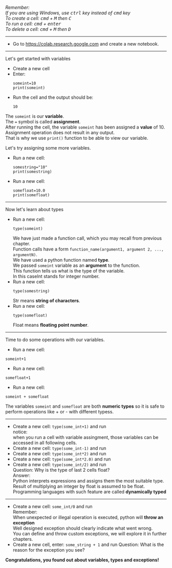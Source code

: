 *Remember:*  
*If you are using Windows, use <kbd>ctrl</kbd> key instead of <kbd>cmd</kbd> key*  
*To create a cell: <kbd>cmd</kbd> + <kbd>M</kbd> then <kbd>C</kbd>*  
*To run a cell: <kbd>cmd</kbd> + <kbd>enter</kbd>*  
*To delete a cell: <kbd>cmd</kbd> + <kbd>M</kbd> then <kbd>D</kbd>*  

---
* Go to https://colab.research.google.com and create a new notebook.
---
Let's get started with variables  
* Create a new cell
* Enter:  
  ```
  someint=10
  print(someint)
  ```  
* Run the cell and the output should be:  
  ```
  10
  ```  
 The `someint` is our **variable**.  
 The `=` symbol is called **assignment**.  
 After running the cell, the variable `someint` has been assigned a **value** of 10.  
 Assignment operation does not result in any output.  
 That is why we use `print()` function to be able to view our variable.
  
Let's try assigning some more variables.  
* Run a new cell:  
  ```
  somestring="10"
  print(somestring)
  ```  
* Run a new cell:  
  ```
  somefloat=10.0
  print(somefloat)
  ```  
---
Now let's learn about types  
* Run a new cell:  
  ```
  type(someint)
  ```  
  We have just made a function call, which you may recall from previous chapter.  
  Function calls have a form `function_name(argument1, argument 2, ..., argumentN)`.  
  We have used a python function named **type**.  
  We passed `someint` variable as an **argument** to the function.  
  This function tells us what is the type of the variable.   
  In this caseInt stands for integer number.  
* Run a new cell:  
  ```
  type(somestring)
  ```  
  Str means **string of characters**.  
* Run a new cell:  
  ```
  type(somefloat)
  ```  
  Float means **floating point number**.  
---
Time to do some operations with our variables.  
* Run a new cell:
```
someint+1
```  
* Run a new cell:
```
somefloat+1
```  
* Run a new cell:
```
someint + somefloat
```  
The variables `someint` and `somefloat` are both **numeric types** so it is safe to perform operations like + or - with different typess.

---
* Create a new cell: `type(some_int+1)` and run  
  notice:  
  when you run a cell with variable assingment, those variables can be accessed in all following cells.
* Create a new cell: `type(some_int-1)` and run  
* Create a new cell: `type(some_int*2)` and run  
* Create a new cell: `type(some_int*2.0)` and run  
* Create a new cell: `type(some_int/2)` and run  
  Question: Why is the type of last 2 cells float?  
  Answer:  
  Python interprets expressions and assigns them the most suitable type.  
  Result of multiplying an integer by float is assumed to be float.
  Programming languages with such feature are called **dynamically typed**
---
* Create a new cell: `some_int/0` and run  
  Remember:  
  When unexpected or illegal operation is executed, python will **throw an exception**  
  Well designed exception should clearly indicate what went wrong.  
  You can define and throw custom exceptions, we will explore it in further chapters.
* Create a new cell, enter: `some_string + 1` and run
  Question: What is the reason for the exception you see?

**Congratulations, you found out about variables, types and exceptions!**

    
